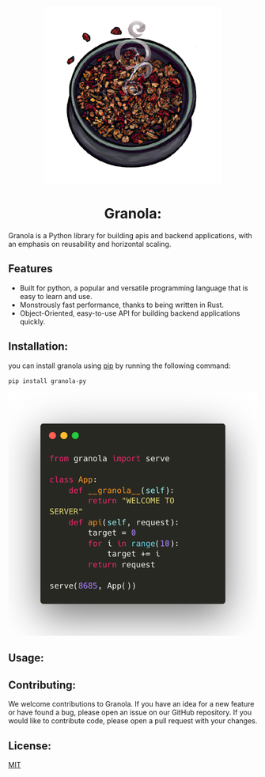 <p align="center">
<img width="360" height="360" src="Granola_Logo.png">
</p>
<h1 align="center">
Granola:
</h1>

Granola is a Python library for building apis and backend applications, with an emphasis on reusability and horizontal scaling.

## Features

- Built for python, a popular and versatile programming language that is easy to learn and use.
- Monstrously fast performance, thanks to being written in Rust.
- Object-Oriented, easy-to-use API for building backend applications quickly.

## Installation:

you can install granola using [pip](https://pip.pypa.io/en/stable/) by running the following command:

```bash
pip install granola-py
```

<p align="center">
<img src="code_snippet.png">
</p>

## Usage:


## Contributing:

We welcome contributions to Granola. If you have an idea for a new feature or have found a bug, please open an issue on our GitHub repository. If you would like to contribute code, please open a pull request with your changes.

## License:

[MIT](https://choosealicense.com/licenses/mit/)

